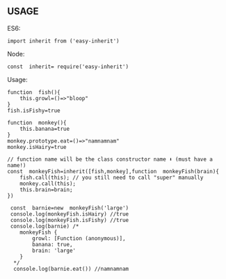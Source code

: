 ## USAGE
ES6:


    import inherit from ('easy-inherit')
        
        

Node:

  

    const  inherit= require('easy-inherit')


Usage:

    function  fish(){
  	    this.growl=()=>"bloop"
  	}
  	fish.isFishy=true
  	    
  	function  monkey(){
  	    this.banana=true
  	}
  	monkey.prototype.eat=()=>"namnamnam"
  	monkey.isHairy=true
     
  	// function name will be the class constructor name ⬇️ (must have a name!)
  	const  monkeyFish=inherit([fish,monkey],function  monkeyFish(brain){
        fish.call(this); // you still need to call "super" manually
        monkey.call(this);
	    this.brain=brain;
  	})
    
     const  barnie=new  monkeyFish('large')
     console.log(monkeyFish.isHairy) //true
     console.log(monkeyFish.isFishy) //true
     console.log(barnie) /*
  	    monkeyFish {
  		    growl: [Function (anonymous)],
  		    banana: true,
  		    brain: 'large'
  	    }
      */
      console.log(barnie.eat()) //namnamnam
